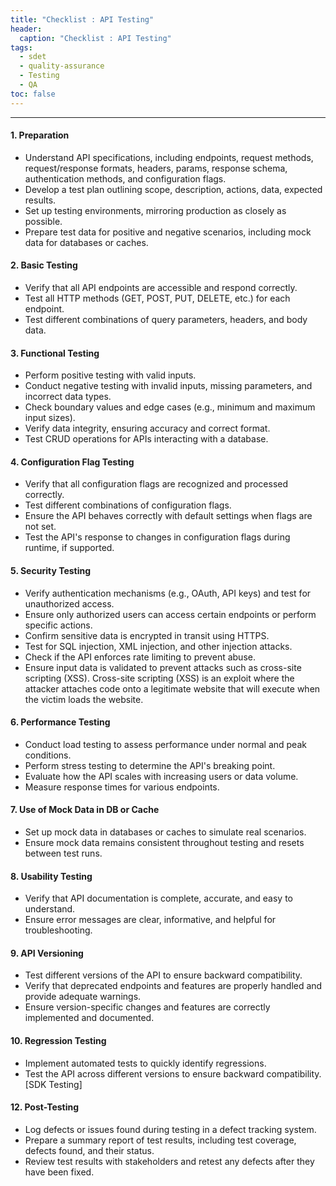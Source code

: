 ```yaml
---
title: "Checklist : API Testing"
header:
  caption: "Checklist : API Testing"
tags:
  - sdet
  - quality-assurance
  - Testing
  - QA
toc: false  
---
```

---
#### **1. Preparation**
-  Understand API specifications, including endpoints, request methods, request/response formats, headers, params, response schema, authentication methods, and configuration flags.
-  Develop a test plan outlining scope, description, actions, data, expected results.
-  Set up testing environments, mirroring production as closely as possible.
-  Prepare test data for positive and negative scenarios, including mock data for databases or caches.

#### **2. Basic Testing**
-  Verify that all API endpoints are accessible and respond correctly.
-  Test all HTTP methods (GET, POST, PUT, DELETE, etc.) for each endpoint.
-  Test different combinations of query parameters, headers, and body data.

#### **3. Functional Testing**
-  Perform positive testing with valid inputs.
-  Conduct negative testing with invalid inputs, missing parameters, and incorrect data types.
-  Check boundary values and edge cases (e.g., minimum and maximum input sizes).
-  Verify data integrity, ensuring accuracy and correct format.
-  Test CRUD operations for APIs interacting with a database.

#### **4. Configuration Flag Testing**
-  Verify that all configuration flags are recognized and processed correctly.
-  Test different combinations of configuration flags.
-  Ensure the API behaves correctly with default settings when flags are not set.
-  Test the API's response to changes in configuration flags during runtime, if supported.

#### **5. Security Testing**
-  Verify authentication mechanisms (e.g., OAuth, API keys) and test for unauthorized access.
-  Ensure only authorized users can access certain endpoints or perform specific actions.
-  Confirm sensitive data is encrypted in transit using HTTPS.
-  Test for SQL injection, XML injection, and other injection attacks.
-  Check if the API enforces rate limiting to prevent abuse.
-  Ensure input data is validated to prevent attacks such as cross-site scripting (XSS).
   Cross-site scripting (XSS) is an exploit where the attacker attaches code onto a legitimate website that will execute when the victim loads the website. 

#### **6. Performance Testing**
-  Conduct load testing to assess performance under normal and peak conditions.
-  Perform stress testing to determine the API's breaking point.
-  Evaluate how the API scales with increasing users or data volume.
-  Measure response times for various endpoints.

#### **7. Use of Mock Data in DB or Cache**
-  Set up mock data in databases or caches to simulate real scenarios.
-  Ensure mock data remains consistent throughout testing and resets between test runs.

#### **8. Usability Testing**
-  Verify that API documentation is complete, accurate, and easy to understand.
-  Ensure error messages are clear, informative, and helpful for troubleshooting.

#### **9. API Versioning**
-  Test different versions of the API to ensure backward compatibility.
-  Verify that deprecated endpoints and features are properly handled and provide adequate warnings.
-  Ensure version-specific changes and features are correctly implemented and documented.

#### **10. Regression Testing**
-  Implement automated tests to quickly identify regressions.
-  Test the API across different versions to ensure backward compatibility. [SDK Testing]

#### **12. Post-Testing**
-  Log defects or issues found during testing in a defect tracking system.
-  Prepare a summary report of test results, including test coverage, defects found, and their status.
-  Review test results with stakeholders and retest any defects after they have been fixed.
